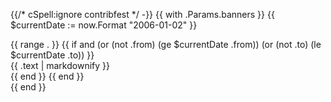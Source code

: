 {{/* cSpell:ignore contribfest */ -}}
{{ with .Params.banners }}
  {{ $currentDate := now.Format "2006-01-02" }}
  <div class="o-banners">
    {{ range . }}
      {{ if and (or (not .from) (ge $currentDate .from)) (or (not .to) (le $currentDate .to)) }}
        <div class="o-banner">
          <i class="{{ .icon | default `fas fa-bullhorn` }}"></i> 
          {{ .text | markdownify }}
        </div>
      {{ end }}
    {{ end }}
  </div>
{{ end }}